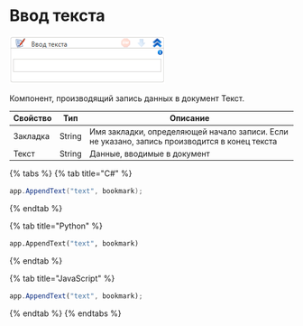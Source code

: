 # Ввод текста

![](<../../../../.gitbook/assets/image (397).png>)

Компонент, производящий запись данных в документ Текст.

| Свойство | Тип    | Описание                                                                                      |
| -------- | ------ | --------------------------------------------------------------------------------------------- |
| Закладка | String | Имя закладки, определяющей начало записи. Если не указано, запись производится в конец текста |
| Текст    | String | Данные, вводимые в документ                                                                   |

{% tabs %}
{% tab title="C#" %}
```csharp
app.AppendText("text", bookmark);
```
{% endtab %}

{% tab title="Python" %}
```python
app.AppendText("text", bookmark)
```
{% endtab %}

{% tab title="JavaScript" %}
```javascript
app.AppendText("text", bookmark);
```
{% endtab %}
{% endtabs %}
